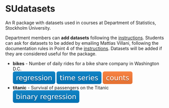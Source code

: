 # SUdatasets
An R package with datasets used in courses at Department of Statistics, Stockholm University.

Department members can **add datasets** following the [instructions](./instructions/howtoadd.md). Students can ask for datasets to be added by emailing Mattias Villani, following the documentation rules in Point 4 of the [instructions](./instructions/howtoadd.md). Datasets will be added if they are considered useful for the package.

* **bikes** - Number of daily rides for a bike share company in Washington D.C.\
![regression](./badges/regression.svg) ![time series](./badges/timeseries.svg) ![counts](./badges/counts.svg) 
* **titanic** - Survival of passengers on the Titanic \
![binary regression](./badges/binary_regression.svg)
